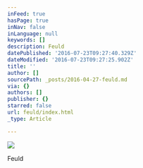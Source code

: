 ```yaml
---
inFeed: true
hasPage: true
inNav: false
inLanguage: null
keywords: []
description: Feuld
datePublished: '2016-07-23T09:27:40.329Z'
dateModified: '2016-07-23T09:27:25.902Z'
title: ''
author: []
sourcePath: _posts/2016-04-27-feuld.md
via: {}
authors: []
publisher: {}
starred: false
url: feuld/index.html
_type: Article

---
```

![](https://the-grid-user-content.s3-us-west-2.amazonaws.com/db531f5f-cdda-4178-a689-658d491e0c8b.png)

Feuld